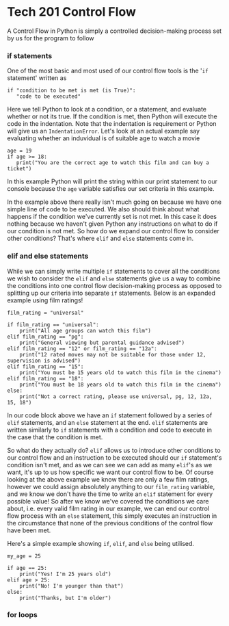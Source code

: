 # Tech 201 Control Flow
A Control Flow in Python is simply a controlled decision-making process set by us for the program to follow
### if statements
One of the most basic and most used of our control flow tools is the '`if` statement' written as
```
if "condition to be met is met (is True)":
   "code to be executed" 
```
Here we tell Python to look at a condition, or a statement, and evaluate whether or not its true. If the condition is met, then Python will execute the code in the indentation. Note that the indentation is requirement or Python will give us an `IndentationError`. Let's look at an actual example say evaluating whether an induvidual is of suitable age to watch a movie
```
age = 19
if age >= 18:
   print("You are the correct age to watch this film and can buy a ticket")
```
In this example Python will print the string within our print statement to our console because the `age` variable satisfies our set criteria in this example.

In the example above there really isn't much going on because we have one simple line of code to be executed. We also should think about what happens if the condition we've currently set is not met. In this case it does nothing because we haven't given Python any instructions on what to do if our condition is not met.
So how do we expand our control flow to consider other conditions? That's where `elif` and `else` statements come in.
### elif and else statements
While we can simply write multiple `if` statements to cover all the conditions we wish to consider the `elif` and `else` statements give us a way to combine the conditions into one control flow decision-making process as opposed to splitting up our criteria into separate `if` statements. Below is an expanded example using film ratings!
```
film_rating = "universal"

if film_rating == "universal":
    print("All age groups can watch this film")
elif film_rating == "pg":
    print("General viewing but parental guidance advised")
elif film_rating == "12" or film_rating == "12a":
    print("12 rated moves may not be suitable for those under 12, supervision is advised")
elif film_rating == "15":
    print("You must be 15 years old to watch this film in the cinema")
elif film_rating == "18":
    print("You must be 18 years old to watch this film in the cinema")
else:
    print("Not a correct rating, please use universal, pg, 12, 12a, 15, 18")
```
In our code block above we have an `if` statement followed by a series of `elif` statements, and an `else` statement at the end. `elif` statements are written similarly to `if` statements with a condition and code to execute in the case that the condition is met. 

So what do they actually do? `elif` allows us to introduce other conditions to our control flow and an instruction to be executed should our `if` statement's condition isn't met, and as we can see we can add as many `elif`'s as we want, it's up to us how specific we want our control flow to be. Of course looking at the above example we know there are only a few film ratings, however we could assign absolutely anything to our `film_rating` variable, and we know we don't have the time to write an `elif` statement for every possible value! So after we know we've covered the conditions we care about, i.e. every valid film rating in our example, we can end our control flow process with an `else` statement, this simply executes an instruction in the circumstance that none of the previous conditions of the control flow have been met. 

Here's a simple example showing `if`, `elif`, and `else` being utilised.
```
my_age = 25

if age == 25:
    print("Yes! I'm 25 years old")
elif age > 25:
    print("No! I'm younger than that")
else:
    print("Thanks, but I'm older")
```
### for loops

